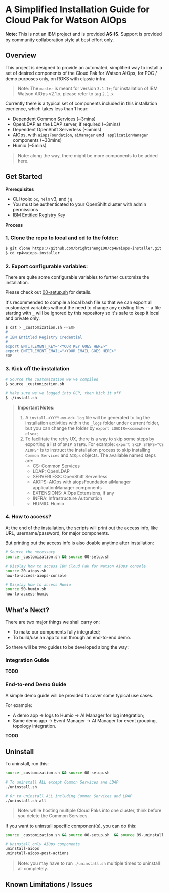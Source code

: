 # A Simplified Installation Guide for Cloud Pak for Watson AIOps

**Note:** This is not an IBM project and is provided **AS-IS**. Support is provided by community collaboration style at best effort only.

## Overview

This project is designed to provide an automated, simplified way to install a set of desired components of the Cloud Pak for Watson AIOps, for POC / demo purposes only, on ROKS with classic infra.

> Note: The `master` is meant for version `3.1.1+`; for installation of IBM Watson AIOps v2.1.x, please refer to tag `2.1.x`

Currently there is a typical set of components included in this installation exerience, which takes less than 1 hour:

- Dependent Common Services (~3mins)
- OpenLDAP as the LDAP server, if required (~3mins)
- Dependent OpenShift Serverless (~5mins)
- AIOps, with `aiopsFoundation`, `aiManager` and ` applicationManager` components (~30mins)
- Humio (~5mins)

> Note: along the way, there might be more components to be added here.


## Get Started

**Prerequisites**

- CLI tools: `oc`, `helm` v3, and `jq`
- You must be authenticated to your OpenShift cluster with admin permissions
- [IBM Entitled Registry Key](https://myibm.ibm.com/products-services/containerlibrary)

**Process**

### 1. Clone the repo to local and cd to the folder:

```sh
$ git clone https://github.com/brightzheng100/cp4waiops-installer.git
$ cd cp4waiops-installer
```


### 2. Export configurable variables:

There are quite some configurable variables to further customize the installation.

Please check out [00-setup.sh](./00-setup.sh) for details.

It's recommended to compile a local bash file so that we can export all customized variables without the need to change any existing files -- a file starting with `_` will be ignored by this repository so it's safe to keep it local and private only.

```sh
$ cat > _customization.sh <<EOF
#
# IBM Entitled Registry Credential
#
export ENTITLEMENT_KEY="<YOUR KEY GOES HERE>"
export ENTITLEMENT_EMAIL="<YOUR EMAIL GOES HERE>"
EOF
```

### 3. Kick off the installation

```sh
# Source the customization we've compiled
$ source _customization.sh

# Make sure we've logged into OCP, then kick it off
$ ./install.sh
```

> **Important Notes:**
> 1. A `install-<YYYY-mm-dd>.log` file will be generated to log the installation activities within the `_logs` folder under current folder, but you can change the folder by `export LOGDIR=<somewhere else>`;
> 2. To facilitate the retry UX, there is a way to skip some steps by exporting a list of `SKIP_STEPS`. For example: `export SKIP_STEPS="CS AIOPS"` is to instruct the installation process to skip installing `Common Services` and `AIOps` objects. The available named steps are:
>    - CS: Common Services
>    - LDAP: OpenLDAP
>    - SERVERLESS: OpenShift Serverless
>    - AIOPS: AIOps with aiopsFoundation aiManager applicationManager components
>    - EXTENSIONS: AIOps Extensions, if any
>    - INFRA: Infrastructure Automation
>    - HUMIO: Humio


### 4. How to access?

At the end of the installation, the scripts will print out the access info, like URL, username/password, for major components.

But printing out the access info is also doable anytime after installation:

```sh
# Source the necessary
source _customization.sh && source 00-setup.sh

# Display how to access IBM Cloud Pak for Watson AIOps console
source 20-aiops.sh
how-to-access-aiops-console

# Display how to access Humio
source 50-humio.sh
how-to-access-humio
```

## What's Next?

There are two major things we shall carry on:
- To make our components fully integrated;
- To build/use an app to run through an end-to-end demo.

So there will be two guides to be developed along the way:

### Integration Guide

**TODO**

### End-to-end Demo Guide

A simple demo guide will be provided to cover some typical use cases.

For example:
- A demo app -> logs to Humio -> AI Manager for log integration;
- Same demo app -> Event Manager -> AI Manager for event grouping, topology integration.

**TODO**

## Uninstall

To uninstall, run this:

```sh
source _customization.sh && source 00-setup.sh

# To uninstall ALL except Common Services and LDAP
./uninstall.sh

# Or to uninstall ALL including Common Services and LDAP
./uninstall.sh all
```

> Note: while hosting multiple Cloud Paks into one cluster, think before you delete the Common Services.


If you want to uninstall specific component(s), you can do this:

```sh
source _customization.sh && source 00-setup.sh  && source 99-uninstall.sh

# Uninstall only AIOps components
uninstall-aiops
uninstall-aiops-post-actions
```

> Note: you may have to run `./uninstall.sh` multiple times to uninstall all completely.

## Known Limitations / Issues

